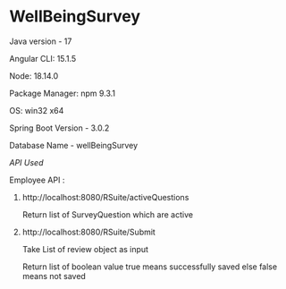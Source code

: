 # WellBeingSurvey

Java version - 17

Angular CLI: 15.1.5

Node: 18.14.0

Package Manager: npm 9.3.1

OS: win32 x64

Spring Boot Version - 3.0.2

Database Name - wellBeingSurvey


*API Used*

Employee API :

1.  http://localhost:8080/RSuite/activeQuestions

    Return list of SurveyQuestion which are active

2.  http://localhost:8080/RSuite/Submit

    Take List of review object as input
    
    Return list of boolean value true means successfully saved else false means not saved

